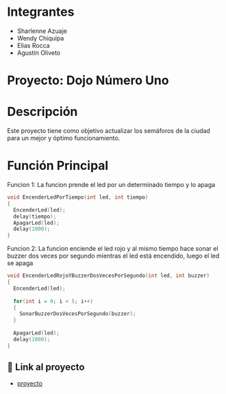# Integrantes
- Sharlenne Azuaje
- Wendy Chiquipa
- Elias Rocca
- Agustín Oliveto

# Proyecto: Dojo Número Uno

# Descripción
Este proyecto tiene como objetivo actualizar los semáforos de la ciudad para un mejor y óptimo funcionamiento.

# Función Principal

Funcion 1: La funcion prende el led por un determinado tiempo y lo apaga
~~~ C (lenguaje en el que esta escrito)
void EncenderLedPorTiempo(int led, int tiempo)
{
  EncenderLed(led);
  delay(tiempo);
  ApagarLed(led);
  delay(1000); 
}
~~~
Funcion 2: La funcion enciende el led rojo y al mismo tiempo hace sonar el buzzer dos veces por segundo mientras el led está encendido, luego el led se apaga
~~~ C (lenguaje en el que esta escrito)
void EncenderLedRojoYBuzzerDosVecesPorSegundo(int led, int buzzer)
{
  EncenderLed(led);
  
  for(int i = 0; i < 5; i++)
  {
    SonarBuzzerDosVecesPorSegundo(buzzer);
  }
  
  ApagarLed(led);
  delay(1000);
}
~~~

## :robot: Link al proyecto
- [proyecto](https://www.tinkercad.com/things/dSfbUc2Lc69-dojo-numero-uno-dojo-h/editel?sharecode=Z_gw_-dxREFckGpO99LlNH7r6ErDzkeIa0GSYhMdU7U)


